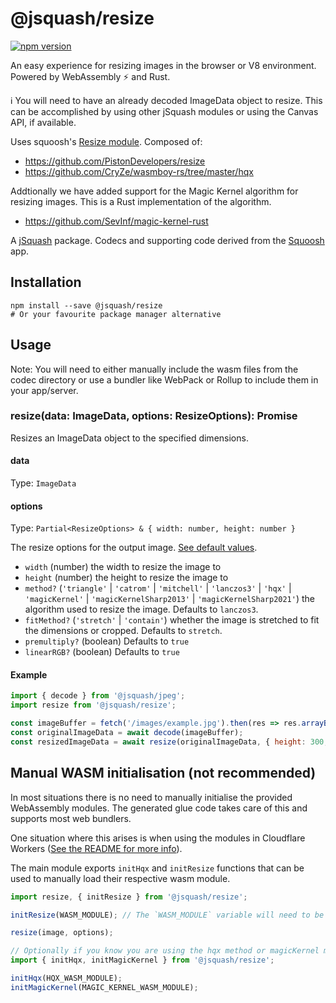 # @jsquash/resize

[![npm version](https://badge.fury.io/js/@jsquash%2Fresize.svg)](https://badge.fury.io/js/@jsquash%2Fresize)

An easy experience for resizing images in the browser or V8 environment. Powered by WebAssembly ⚡️ and Rust.

ℹ️ You will need to have an already decoded ImageData object to resize. This can be accomplished by using other jSquash modules or using the Canvas API, if available.

Uses squoosh's [Resize module](https://github.com/GoogleChromeLabs/squoosh/blob/dev/src/features/processors/resize/worker/resize.ts).
Composed of:
- https://github.com/PistonDevelopers/resize
- https://github.com/CryZe/wasmboy-rs/tree/master/hqx

Addtionally we have added support for the Magic Kernel algorithm for resizing images. This is a Rust implementation of the algorithm.
- https://github.com/SevInf/magic-kernel-rust

A [jSquash](https://github.com/jamsinclair/jSquash) package. Codecs and supporting code derived from the [Squoosh](https://github.com/GoogleChromeLabs/squoosh) app.

## Installation

```shell
npm install --save @jsquash/resize
# Or your favourite package manager alternative
```

## Usage

Note: You will need to either manually include the wasm files from the codec directory or use a bundler like WebPack or Rollup to include them in your app/server.

### resize(data: ImageData, options: ResizeOptions): Promise<ImageData>

Resizes an ImageData object to the specified dimensions.

#### data
Type: `ImageData`

#### options
Type: `Partial<ResizeOptions> & { width: number, height: number }`

The resize options for the output image. [See default values](./meta.ts).
- `width` (number) the width to resize the image to 
- `height` (number) the height to resize the image to
- `method?` (`'triangle'` | `'catrom'` | `'mitchell'` | `'lanczos3'` | `'hqx'` | `'magicKernel'` | `'magicKernelSharp2013'` | `'magicKernelSharp2021'`) the algorithm used to resize the image. Defaults to `lanczos3`.
- `fitMethod?` (`'stretch'` | `'contain'`) whether the image is stretched to fit the dimensions or cropped. Defaults to `stretch`.
- `premultiply?` (boolean) Defaults to `true`
- `linearRGB?` (boolean) Defaults to `true`


#### Example
```js
import { decode } from '@jsquash/jpeg';
import resize from '@jsquash/resize';

const imageBuffer = fetch('/images/example.jpg').then(res => res.arrayBuffer());
const originalImageData = await decode(imageBuffer);
const resizedImageData = await resize(originalImageData, { height: 300, width: 400 };
```

## Manual WASM initialisation (not recommended)

In most situations there is no need to manually initialise the provided WebAssembly modules.
The generated glue code takes care of this and supports most web bundlers.

One situation where this arises is when using the modules in Cloudflare Workers ([See the README for more info](/README.md#usage-in-cloudflare-workers)).

The main module exports `initHqx` and `initResize` functions that can be used to manually load their respective wasm module.

```js
import resize, { initResize } from '@jsquash/resize';

initResize(WASM_MODULE); // The `WASM_MODULE` variable will need to be sourced by yourself and passed as an ArrayBuffer.

resize(image, options);

// Optionally if you know you are using the hqx method or magicKernel method you can also initialise those modules
import { initHqx, initMagicKernel } from '@jsquash/resize';

initHqx(HQX_WASM_MODULE);
initMagicKernel(MAGIC_KERNEL_WASM_MODULE);
```
